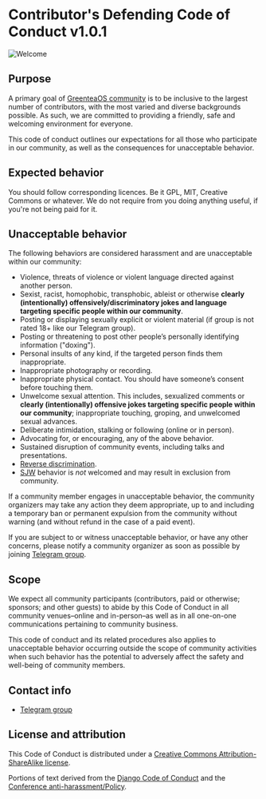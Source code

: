 # Contributor's Defending Code of Conduct v1.0.1

![Welcome](https://d33wubrfki0l68.cloudfront.net/02962eb19c0069740d16e67b5ba7c613238c8b9a/30ed2/_images/34435689480_2e6f358510_k_d.jpg)

## Purpose

A primary goal of [GreenteaOS community](https://github.com/GreenteaOS) is to be inclusive to the largest number of contributors, with the most varied and diverse backgrounds possible. As such, we are committed to providing a friendly, safe and welcoming environment for everyone.

This code of conduct outlines our expectations for all those who participate in our community, as well as the consequences for unacceptable behavior.

## Expected behavior

You should follow corresponding licences. Be it GPL, MIT, Creative Commons or whatever. We do not require from you doing anything useful, if you're not being paid for it.

## Unacceptable behavior

The following behaviors are considered harassment and are unacceptable within our community:

*   Violence, threats of violence or violent language directed against another person.
*   Sexist, racist, homophobic, transphobic, ableist or otherwise **clearly (intentionally) offensively/discriminatory jokes and language targeting specific people within our community**.
*   Posting or displaying sexually explicit or violent material (if group is not rated 18+ like our Telegram group).
*   Posting or threatening to post other people’s personally identifying information ("doxing").
*   Personal insults of any kind, if the targeted person finds them inappropriate.
*   Inappropriate photography or recording.
*   Inappropriate physical contact. You should have someone’s consent before touching them.
*   Unwelcome sexual attention. This includes, sexualized comments or **clearly (intentionally) offensive jokes targeting specific people within our community**; inappropriate touching, groping, and unwelcomed sexual advances.
*   Deliberate intimidation, stalking or following (online or in person).
*   Advocating for, or encouraging, any of the above behavior.
*   Sustained disruption of community events, including talks and presentations.
*   [Reverse discrimination](https://en.wikipedia.org/wiki/Reverse_discrimination).
*   [SJW](https://en.wikipedia.org/wiki/Social_justice_warrior) behavior is *not* welcomed and may result in exclusion from community.

If a community member engages in unacceptable behavior, the community organizers may take any action they deem appropriate, up to and including a temporary ban or permanent expulsion from the community without warning (and without refund in the case of a paid event).

If you are subject to or witness unacceptable behavior, or have any other concerns, please notify a community organizer as soon as possible by joining [Telegram group](https://t.me/greenteaos).

## Scope

We expect all community participants (contributors, paid or otherwise; sponsors; and other guests) to abide by this Code of Conduct in all community venues–online and in-person–as well as in all one-on-one communications pertaining to community business.

This code of conduct and its related procedures also applies to unacceptable behavior occurring outside the scope of community activities when such behavior has the potential to adversely affect the safety and well-being of community members.

## Contact info

- [Telegram group](https://t.me/greenteaos)

## License and attribution

This Code of Conduct is distributed under a [Creative Commons Attribution-ShareAlike license](http://creativecommons.org/licenses/by-sa/3.0/).

Portions of text derived from the [Django Code of Conduct](https://www.djangoproject.com/conduct/) and the [Conference anti-harassment/Policy](http://geekfeminism.wikia.com/wiki/Conference_anti-harassment/Policy).
